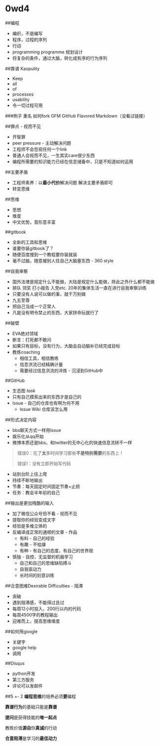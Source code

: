 # 0wd4

##编程
* 编织，不是编写
* 程序，过程的序列
* 行动
* programming programme 规划设计
* 将复杂的条件，通过大脑，转化成有序的行为序列

##靠谱 Kaopulity
* Keep
* all
* of
* processes
* usability
* 令一切过程可用

###例子
重名
如何fork
GFM GitHub Flavored Markdown（没看过链接）

##罪点 - 视而不见
* 开智罪
* peer pressure - 主动解决问题
* 工程师不会忽视任何一个link
* 普通人会视而不见，一生其实care很少东西
* 编程所需要的知识能力已经在信息储备中，只是不知道如何运用

##主要矛盾
* 工程师素养：以**最小代价**解决问题 解决主要矛盾即可
* 转变思维

##思维
* 思想
* 维度
* 中文优势，音形意丰富

##gitbook
* 全新的工具和思维
* 谁要你装gitbook了？
* 随便百度搜到一个教程要你装就装 
* 毫不过脑，随意被别人往自己大脑塞东西 - 360 style

##自我审察
* 国外法律是规定什么不能做，大陆是规定什么能做，除此之外什么都不能做
* 排队 领奖 打小报告 入党etc. 20年的集体生活一直在进行自我审察训练
* 只要没有人说可以做的事，就千万别做
* 九五至尊
* 把自己当成一个正常人
* 凡是没有明令禁止的东西，大家拼命玩就行了

##破壁
* EVA绝对领域
* 断言：打死都不敢问
* 如果只有目标，没有行为，大脑会自动脑补已经完成目标
* 教练coaching
    * 相信工具，相信教练
    * 信息洪流已经精确计量
    * 需要经过信息洪流的淬炼 - 沉浸到GitHub中

##GitHub
* 生态图 *task*
* 只有自己摸索出来的东西才是自己的
* Issue - 自己的仓库也有啊为何不用
    * Issue Wiki 仓库该怎么用

##形式决定内容
* bbs聊天方式一样用Issue
* 娱乐化从qq开始
* 微博本质还是bbs，和twitter的无中心化的快速信息流转不一样

> 错误0：花了**太**多时间学习那些**不是特别需要**的东西上！
>  
> 错误1：没有立即开始写代码

* 站到台阶上往上爬
* 持续不断地输出
* 节奏：每天固定时间固定节奏+止损
* 任务：教会半年前的自己

##输出是更加残酷的输入
* 加了微信公众号但不看 - 视而不见
* 提取你的经验变成文字
* 经验是多维立体的
* 反编译成正常的通顺的文章 - 作品
	* 有料 - 自己的经验
	* 有趣 - 不枯燥
	* 有种 - 有自己的态度，有自己的世界观
* 慎独 - 自控，无监督的机器学习
	* 自己和自己的思维缺陷搏斗
	* 自我驱动力
	* 长时间的刻意训练

##合意困难Desirable Difficulties - 阻滞
* 突破
* 遇到阻滞感，不能得过且过
* 每周12小时投入，200行以内的代码
* 每周4500字的教程输出
* 迎难而上，提高思维维度

##如何用google
* 关键字
* google help
* 调用

##Disqus
* python开发
* 第三方服务
* 评论可以发邮件

##5 +- 2
**编程思维**的培养必须**要**编程

**靠谱行为**的基础只能是**靠谱**

**提问**是获得技能的**唯一起点**

教练价值**源自**你**真诚**的行动

**合意阻滞**是学习的**最佳动力**